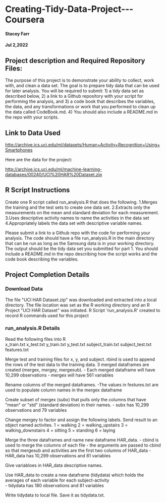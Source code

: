 # Creating-Tidy-Data-Project---Coursera
#### Stacey Farr
#### Jul 2,2022

## Project description and Required Repository Files:

The purpose of this project is to demonstrate your ability to collect, work with, and clean a data set. 
The goal is to prepare tidy data that can be used for later analysis. 
You will be required to submit:
     1) a tidy data set as described below, 
     2) a link to a Github repository with your script for performing the analysis, and 
     3) a code book that describes the variables, the data, and any transformations or work that you performed to clean up the data called CodeBook.md. 
     4) You should also include a README.md in the repo with your scripts.
     
## Link to Data Used

http://archive.ics.uci.edu/ml/datasets/Human+Activity+Recognition+Using+Smartphones 

Here are the data for the project: 

http://archive.ics.uci.edu/ml/machine-learning-databases/00240/UCI%20HAR%20Dataset.zip

## R Script Instructions

Create one R script called run_analysis.R that does the following. 
     1.Merges the training and the test sets to create one data set.
     2.Extracts only the measurements on the mean and standard deviation for each measurement. 
     3.Uses descriptive activity names to name the activities in the data set
     4.Appropriately labels the data set with descriptive variable names. 

Please submit a link to a Github repo with the code for performing your analysis. 
The code should have a file run_analysis.R in the main directory that can be run as long as the Samsung data is in your working directory. 
The output should be the tidy data set you submitted for part 1. You should include a README.md in the repo describing how the script works 
and the code book describing the variables.

## Project Completion Details

### Download Data

The file "UCI HAR Dataset.zip" was downloaded and extracted into a local directory. The file location was set as the
R working directory and an R Project "UCI HAR Dataset" was initiated.
R Script 'run_analysis.R' created to record R commands used for this project

### run_analysis.R Details

Read the following files into R   
     x_train.txt
     x_test.txt
     y_train.txt
     y_test.txt
     subject_train.txt
     subject_test.txt
     features.txt

Merge test and training files for x, y, and subject. rbind is used to append the rows of the test data to the training data.
3 merged dataframes are created (mergex, mergey, mergesub).
     - Each merged dataframe will have 10,299 observations
     - mergex will have 561 variables

Rename columns of the merged dataframes.
     -The values in festures.txt are used to populate column names in the mergex dataframe

Create subset of mergex (subx) that pulls only the columns that have "mean" or "std" (standard deviation) in their names.
     - subx has 10,299 observations and 79 variables
     
Change mergey to factor and assign the following labels. Send result to an object named activites.
     1 = walking
     2 = walking_upstairs
     3 = walking_downstairs
     4 = sitting
     5 = standing
     6 = laying
     
Merge the three dataframes and name new dataframe HAR_data.
     - cbind is used to merge the columns of each file
         - the arguments are passed to cbind so that mergesub and activities are the first two columns of HAR_data
     - HAR_data has 10,299 observations and 81 variables
     
Give variabloes in HAR_data descriptive names.
     
Use HAR_data to create a new dataframe (tidydata) which holds the averages of each variable for each subject-activity     
     - tidydata has 180 observations and 81 variables
     
 Write tidydata to local file. Save it as tidydata.txt.
